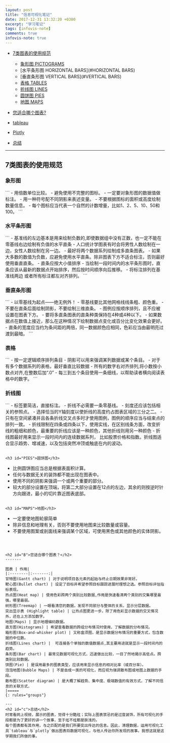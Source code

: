 ```yaml
---
layout: post
title: "信息可视化笔记"
date: 2017-12-31 13:32:20 +0300
excerpt: "学习笔记"
tags: [infovis-note]
comments: true
infovis-note: true
---
```

- [7类图表的使用规范](#A)
	- [象形图 PICTOGRAMS](#PICTOGRAMS)
	- [水平条形图 HORIZONTAL BARS](#HORIZONTAL BARS)
	- [垂直条形图 VERTICAL BARS](#VERTICAL BARS)
	- [表格 TABLES](#TABLES)
	- [折线图 LINES](#PIES)
	- [圆饼图 PIES](#PIES)
	- [地图 MAPS](#MAPS)

- [您适合哪个图表?](#B)
- [tableau]("https://www.tableau.com/zh-cn/learn/whitepapers")
- [Plotly](('https://help.plot.ly/group-by/'))
- [总结](#c)


* * *

<h2 id="A">7类图表的使用规范</h2>	


<h3 id="PICTOGRAMS">象形图</h3>
```
- 用倍数单位比较。
- 避免使用不完整的图标。
- 一定要对象形图的数据值做标注。
- 用一种符号配不同阴影来表述变量。
- 不要根据图标的面积或高度绘制数量信息。
- 每个图标应当代表一个自然的计数增量，比如1、2、5、10、50和100。
```

<h3 id="HORIZONTAL BARS">水平条形图</h3>
```
- 基准线的左边基本是用来绘制负数的,即使数据组中没有正数，也一定不能在零基线右边绘制有负值的水平直条 
- 人口统计学图表有时会将男性人数绘制在一边，女性人数绘制在另一边。  
- 最好将两个数据系列绘制成多直条图表。 
- 如果大多数的数值为负数，应避免使用水平直条。除非图表下方不适合标注，否则最好使用垂直直条。 
- 直条应按大小值排序
- 当绘制一段时间内的水平条形图时，直条应该从最新的数据点开始排序，然后按时间顺序向后推移。
- 将标注排列在基准线两边 或者所有标注都左对齐排列。
```

<h3 id="VERTICAL BARS">垂直条形图</h3>
```
- 以零基线为起点——绝无例外！
- 零基线要比其他网格线线条粗、颜色重。
- 不要在直条后面绘制阴影，不要绘制三维直条。
- 图例应按顺序排列，且不应被设置在图表下方。
- 要将多直条图表的直条种类保持在4种或4种以下。
- 如果数据点在数值上接近，那么在这种情况下绘制数据点变化或百分比变化效果会更好。  
- 直条的宽度应当约为条间距的两倍，同一数据颜色应相同，色彩应当由最明亮过渡到最暗。 
```

<h3 id="TABLES">表格</h3> 
```
- 按一定逻辑顺序排列条目
- 阴影可以用来强调某列数据或某个条目。
- 对于有多个数据系列的表格，最好垂直比较数据
- 所有的数字右对齐排列,将小数按小数点对齐,在整数后加“.0”
- 每三到五个条目使用一条细线，以帮助读者横向阅读表格中的数字。
```

<h3 id="LINES">折线图</h3>  
```
- 标签要简洁，直接标注。
- 折线不必需要一条零基线。
- 刻度还应该包括相关的参照点。
- 选择恰当的Y轴刻度以使折线的高度约占图表区域的三分之二。
- 只有在空间紧凑并且各条折线交叉点多时才使用图例，图例的顺序应当与结束点的排列一致。
- 折线限制在四条或四条以下，使用实线，在区别线条方面，改变折线的粗细和颜色，最重要的折线应该是一种颜色，其他折线则用另一种颜色
- 折线图最好用来显示一段时间内的连续数据系列， 比如股票价格和指数。折线图适合显示趋势、增减速，以及包括突然冲顶或触底在内的波动。

```

<h3 id="PIES">圆饼图</h3>  
```
- 比例圆饼图应当总是根据表面积计算。
- 任何与数据无关的装饰都不能出现在图表中。
- 使用不同的阴影来强调一个或两个重要的部分。
- 较大的部分设置在顶端，将第二大部分设置在12点的左边，其余的则按逆时针方向跟进，最小的切片靠近图表底部。
```

<h3 id="MAPS">地图</h3>
```
- 一定要使地图轮廓简单
- 除非信息和地理有关，否则不要使用地图来比较数量或容量。
- 不要使用图案或剖面线来强调某个区域，可使用黑色或其他颜色的实体阴影。
```



<h2 id="B">您适合哪个图表？</h2>		
-------	

图表 | 作用|
|:--------|:-------:|
甘特图(Gantt chart) | 对于说明项目各元素的起始与终止日期效果非常好。
靶心图(Bullet chart) | 设定了目标并希望参照目标跟踪进展时理想之选。参照目标评估指标表现。
热点图(Heat map) | 使用色彩跨两个类别比较数据,作用是快速看清两个类别的交集哪里最强，哪里最弱。
树形图(Treemap) | 一眼看清您的数据，发现不同部分与整体的关系，显示分层数据。
突出显示表 (Highlight table) | 让热点图更进一步。除了用色彩显示数据的交叉情况外，还在上方添加数字。
地图(Maps) | 显示地理编码数据。
直方图(Histograms) | 希望查看数据的跨组分布情况时使用，了解数据的分布情况。
箱形图(Box-and-whisker plot) | 又称盒须图，是显示数据分布情况的重要方式，包含数据的中位数。 
折线图(Lines chart) |  可连接各个单独的数值数据点,其主要用途就是显示一段时间内的趋势。 
条形图(Bar chart) | 最常见数据可视化方式，迅速做出比较，一目了然地揭示高低点。跨类别比较数据。
饼图(Pie) | 是误用最多的图表类型，应该用来显示信息的相对比率（或百分率）。 
泡泡地图(Bubble Maps) | 不是自成一类的可视化，而应视为强调散布图或地图上数据的手段。
散布图(Scatter diagram) | 是大概了解趋势、集中度、极端数值的有效方式，了解不同信息的关联方式， 
|=====
{: rules="groups"}

---
<h2 id="c">总结</h2>
时常看网上视频，展示的图表，觉得十分酷炫；实际上图表禁忌的是过度装饰，所有可视化的手段都是为了更好的讲一个故事，至于炫不炫都是肤浅的。
每个图表都有其作用，与之匹配的是我们所要突出传达的信息。因此，清理数据，运用可视化工具`tableau`与`plotly`做出图表将数据可视化，与他人传达你所发现的故事。我想这就是这学期我们所做的事。







